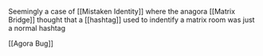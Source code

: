Seemingly a case of [[Mistaken Identity]] where the anagora [[Matrix Bridge]] thought that a [[hashtag]] used to indentify a matrix room was just a normal hashtag

[[Agora Bug]]